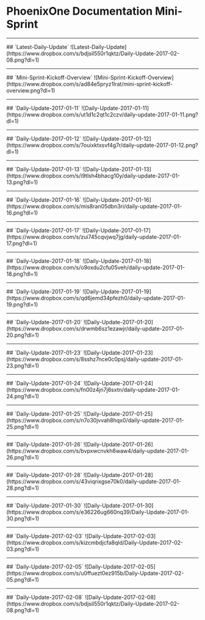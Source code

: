 # PhoenixOne Documentation Mini-Sprint

<hr>
## `Latest-Daily-Update`
![Latest-Daily-Update](https://www.dropbox.com/s/bdjsil550r1qktz/Daily-Update-2017-02-08.png?dl=1)

<hr>
## `Mini-Sprint-Kickoff-Overview`
![Mini-Sprint-Kickoff-Overview](https://www.dropbox.com/s/ad84e5pryz1lrat/mini-sprint-kickoff-overview.png?dl=1)

<hr>
## `Daily-Update-2017-01-11`
![Daily-Update-2017-01-11](https://www.dropbox.com/s/ut1d1c2qt1c2czv/daily-update-2017-01-11.png?dl=1)

<hr>  
## `Daily-Update-2017-01-12`
![Daily-Update-2017-01-12](https://www.dropbox.com/s/7ouixktxsvf4g7r/daily-update-2017-01-12.png?dl=1)

<hr>
## `Daily-Update-2017-01-13`
![Daily-Update-2017-01-13](https://www.dropbox.com/s/i9tlsh4bhacg10y/daily-update-2017-01-13.png?dl=1)

<hr>
## `Daily-Update-2017-01-16`
![Daily-Update-2017-01-16](https://www.dropbox.com/s/mis8ran05dbn3ri/daily-update-2017-01-16.png?dl=1)

<hr>
## `Daily-Update-2017-01-17`
![Daily-Update-2017-01-17](https://www.dropbox.com/s/zui745cqvjwq7jg/daily-update-2017-01-17.png?dl=1)

<hr>
## `Daily-Update-2017-01-18`
![Daily-Update-2017-01-18](https://www.dropbox.com/s/o9oxdu2cfu05veh/daily-update-2017-01-18.png?dl=1)

<hr>
## `Daily-Update-2017-01-19`
![Daily-Update-2017-01-19](https://www.dropbox.com/s/qd6jemd34pfezh0/daily-update-2017-01-19.png?dl=1)

<hr>
## `Daily-Update-2017-01-20`
![Daily-Update-2017-01-20](https://www.dropbox.com/s/drwmb6sz1ezawjr/daily-update-2017-01-20.png?dl=1)

<hr>
## `Daily-Update-2017-01-23`
![Daily-Update-2017-01-23](https://www.dropbox.com/s/8sshz7nce0c0psj/daily-update-2017-01-23.png?dl=1)

<hr>
## `Daily-Update-2017-01-24`
![Daily-Update-2017-01-24](https://www.dropbox.com/s/fn00z4jn7j6sxtn/daily-update-2017-01-24.png?dl=1)

<hr>
## `Daily-Update-2017-01-25`
![Daily-Update-2017-01-25](https://www.dropbox.com/s/n7o30jvvah8hqx0/daily-update-2017-01-25.png?dl=1)

<hr>
## `Daily-Update-2017-01-26`
![Daily-Update-2017-01-26](https://www.dropbox.com/s/bvpxwcnvkh6waw4/daily-update-2017-01-26.png?dl=1)

<hr>
## `Daily-Update-2017-01-28`
![Daily-Update-2017-01-28](https://www.dropbox.com/s/43viqrixgse70k0/daily-update-2017-01-28.png?dl=1)

<hr>
## `Daily-Update-2017-01-30`
![Daily-Update-2017-01-30](https://www.dropbox.com/s/e36226ug660nq39/Daily-Update-2017-01-30.png?dl=1)

<hr>
## `Daily-Update-2017-02-03`
![Daily-Update-2017-02-03](https://www.dropbox.com/s/kizcmbdjcfa8qld/Daily-Update-2017-02-03.png?dl=1)

<hr>
## `Daily-Update-2017-02-05`
![Daily-Update-2017-02-05](https://www.dropbox.com/s/u0ffuezt0ez915b/Daily-Update-2017-02-05.png?dl=1)

<hr>
## `Daily-Update-2017-02-08`
![Daily-Update-2017-02-08](https://www.dropbox.com/s/bdjsil550r1qktz/Daily-Update-2017-02-08.png?dl=1)
